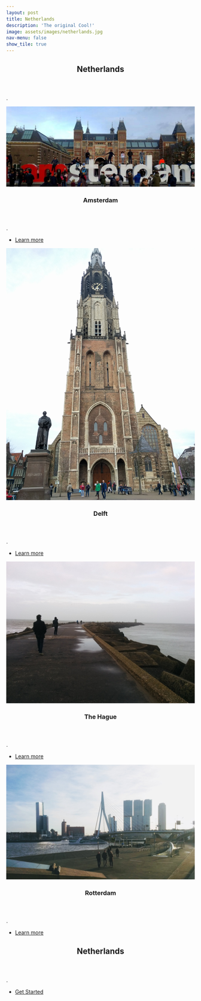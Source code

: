 ```yaml
---
layout: post
title: Netherlands
description: 'The original Cool!'
image: assets/images/netherlands.jpg
nav-menu: false
show_tile: true
---
```



<!-- Main -->
<div id="main">

<!-- One -->
<section id="one">
	<div class="inner">
		<header class="major">
			<h2>Netherlands</h2>
		</header>
		<p>.</p>
	</div>
</section>

<!-- Two -->
<section id="two" class="spotlights">
	<section>
		<a href="netherlands.html" class="image">
			<img src="assets/images/netherlands.jpg" alt="" data-position="center center" />
		</a>
		<div class="content">
			<div class="inner">
				<header class="major">
					<h3>Amsterdam</h3>
				</header>
				<p>.</p>
				<ul class="actions">
					<li><a href="netherlands.html" class="button">Learn more</a></li>
				</ul>
			</div>
		</div>
	</section>
	<section>
		<a href="netherlands.html" class="image">
			<img src="assets/images/delft.jpg" alt="" data-position="top center" />
		</a>
		<div class="content">
			<div class="inner">
				<header class="major">
					<h3>Delft</h3>
				</header>
				<p>.</p>
				<ul class="actions">
					<li><a href="netherlands.html" class="button">Learn more</a></li>
				</ul>
			</div>
		</div>
	</section>
	<section>
		<a href="netherlands.html" class="image">
			<img src="assets/images/thehague.jpg" alt="" data-position="25% 25%" />
		</a>
		<div class="content">
			<div class="inner">
				<header class="major">
					<h3>The Hague</h3>
				</header>
				<p>.</p>
				<ul class="actions">
					<li><a href="netherlands.html" class="button">Learn more</a></li>
				</ul>
			</div>
		</div>
	</section>
  <section>
    <a href="netherlands.html" class="image">
      <img src="assets/images/rotterdam.jpg" alt="" data-position="top center" />
    </a>
    <div class="content">
      <div class="inner">
        <header class="major">
          <h3>Rotterdam</h3>
        </header>
        <p>.</p>
        <ul class="actions">
          <li><a href="netherlands.html" class="button">Learn more</a></li>
        </ul>
      </div>
    </div>
  </section>
</section>

<!-- Three -->
<section id="three">
	<div class="inner">
		<header class="major">
			<h2>Netherlands</h2>
		</header>
		<p>.</p>
		<ul class="actions">
			<li><a href="netherlands.html" class="button next">Get Started</a></li>
		</ul>
	</div>
</section>

</div>
